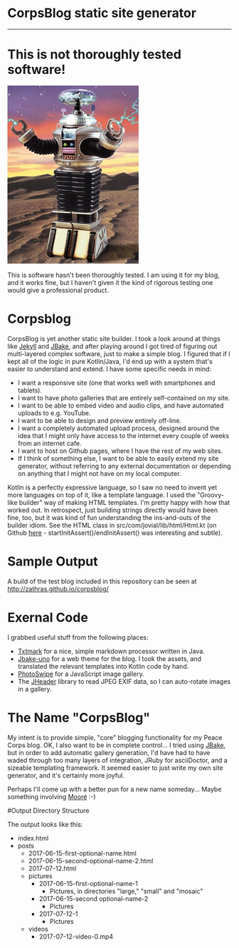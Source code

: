 # CorpsBlog static site generator
-------

# This is not thoroughly tested software!
![Danger Image](test/assets/images/danger.jpg "Danger!")

This is software hasn't been thoroughly tested.  I am using it for
my blog, and it works fine, but I haven't given it the kind of
rigorous testing one would give a professional product.

# Corpsblog
CorpsBlog is yet another static site builder.  I took a look around at
things like [Jekyll](http://jekyllrb.com/) and [JBake](http://jbake.org/), 
and after playing around I got tired of
figuring out multi-layered complex software, just to make a simple blog.
I figured that if I kept all of the logic in pure Kotlin/Java, I'd end up
with a system that's easier to understand and extend.  I have some
specific needs in mind:

*  I want a responsive site (one that works well with smartphones
   and tablets).
*  I want to have photo galleries that are entirely self-contained on my site.
*  I want to be able to embed video and audio clips, and have automated
   uploads to e.g. YouTube.
*  I want to be able to design and preview entirely off-line.
*  I want a completely automated upload process, designed around the idea that
   I might only have access to the internet every couple of weeks from
   an internet cafe.
*  I want to host on Github pages, where I have the rest of my web sites.
*  If I think of something else, I want to be able to easily extend
   my site generator, without referring to any external documentation
   or depending on anything that I might not have on my local computer.

Kotlin is a perfectly expressive language, so I saw no need to invent yet
more languages on top of it, like a template language.  I used the
"Groovy-like builder" way of making HTML templates.  I'm pretty happy with
how that worked out.  In retrospect, just building strings directly would 
have been fine, too, but it was kind of fun understanding the ins-and-outs
of the builder idiom.  See the HTML class in
src/com/jovial/lib/html/Html.kt (on Github 
[here](https://github.com/zathras/corpsblog/blob/master/src/com/jovial/lib/html/Html.kt) - startInitAssert()/endInitAssert() was interesting and subtle).

# Sample Output

A build of the test blog included in this repository can be seen
at http://zathras.github.io/corpsblog/

# Exernal Code

I grabbed useful stuff from the following places:

*  [Txtmark](https://github.com/rjeschke/txtmark) for a nice, simple
   markdown processor written in Java.
*  [Jbake-uno](https://github.com/tisseurdetoile/jbake-uno) for a
   web theme for the blog.  I took the assets, and translated the
   relevant templates into Kotlin code by hand.
*  [PhotoSwipe](http://photoswipe.com/) for a JavaScript image gallery.
*  The [JHeader](https://sourceforge.net/projects/jheader/?source=directory )
   library to read JPEG EXIF data, so I can auto-rotate images in a gallery.

# The Name "CorpsBlog"

My intent is to provide simple, "core" blogging functionality for my Peace Corps
blog.   OK, I also want to be in complete control...  I tried using [JBake](http://jbake.org/), but in order
to add automatic gallery generation, I'd have had to have waded through too many layers
of integration, JRuby for asciiDoctor, and a sizeable templating framework.  It seemed easier to 
just write my own site generator, and it's certainly more joyful.

Perhaps I'll come up with a better pun for a new name someday...  Maybe something
involving [Mooré](https://en.wikipedia.org/wiki/Mossi_language) :-)

#Output Directory Structure

The output looks like this:

* index.html
* posts
  * 2017-06-15-first-optional-name.html
  * 2017-06-15-second-optional-name-2.html
  * 2017-07-12.html
  * pictures
    * 2017-06-15-first-optional-name-1
      * Pictures, in directories "large," "small" and "mosaic"
    * 2017-06-15-second optional-name-2
      * Pictures
    * 2017-07-12-1
      * Pictures
  * videos
     * 2017-07-12-video-0.mp4

